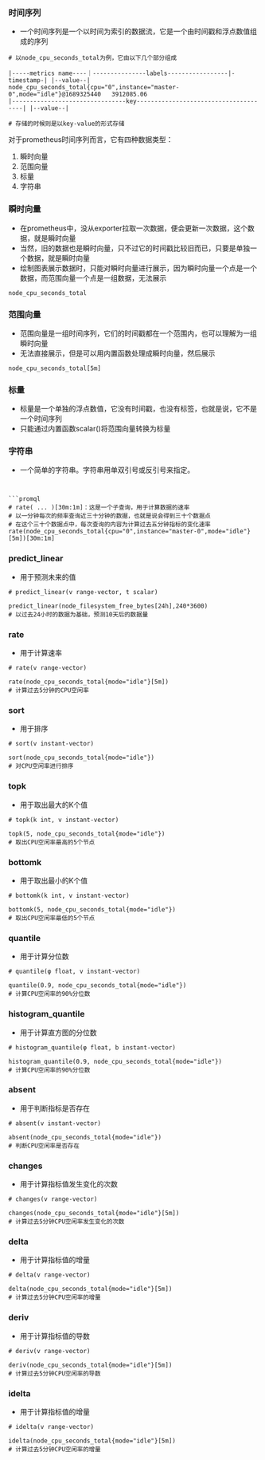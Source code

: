 ### 时间序列

- 一个时间序列是一个以时间为索引的数据流，它是一个由时间戳和浮点数值组成的序列

```promql
# 以node_cpu_seconds_total为例，它由以下几个部分组成

|-----metrics name----｜---------------labels-----------------|-timestamp-| |--value--|
node_cpu_seconds_total{cpu="0",instance="master-0",mode="idle"}@1689325440   3912085.06
|--------------------------------key--------------------------------------| |--value--|

# 存储的时候则是以key-value的形式存储
```

对于prometheus时间序列而言，它有四种数据类型：

1. 瞬时向量
2. 范围向量
3. 标量
4. 字符串

### 瞬时向量

- 在prometheus中，没从exporter拉取一次数据，便会更新一次数据，这个数据，就是瞬时向量
- 当然，旧的数据也是瞬时向量，只不过它的时间戳比较旧而已，只要是单独一个数据，就是瞬时向量
- 绘制图表展示数据时，只能对瞬时向量进行展示，因为瞬时向量一个点是一个数据，而范围向量一个点是一组数据，无法展示

```promql
node_cpu_seconds_total
```

### 范围向量

- 范围向量是一组时间序列，它们的时间戳都在一个范围内，也可以理解为一组瞬时向量
- 无法直接展示，但是可以用内置函数处理成瞬时向量，然后展示

```promql
node_cpu_seconds_total[5m]
```

### 标量

- 标量是一个单独的浮点数值，它没有时间戳，也没有标签，也就是说，它不是一个时间序列
- 只能通过内置函数scalar()将范围向量转换为标量

### 字符串

- 一个简单的字符串。字符串用单双引号或反引号来指定。



```promql


```promql
# rate( ... )[30m:1m]：这是一个子查询，用于计算数据的速率
# 以一分钟每次的频率查询近三十分钟的数据，也就是说会得到三十个数据点
# 在这个三十个数据点中，每次查询的内容为计算过去五分钟指标的变化速率
rate(node_cpu_seconds_total{cpu="0",instance="master-0",mode="idle"}[5m])[30m:1m]
```



### predict_linear

- 用于预测未来的值

```promql
# predict_linear(v range-vector, t scalar) 

predict_linear(node_filesystem_free_bytes[24h],240*3600)
# 以过去24小时的数据为基础，预测10天后的数据量
```

### rate

- 用于计算速率

```promql
# rate(v range-vector)

rate(node_cpu_seconds_total{mode="idle"}[5m])
# 计算过去5分钟的CPU空闲率
```

### sort

- 用于排序

```promql
# sort(v instant-vector)

sort(node_cpu_seconds_total{mode="idle"})
# 对CPU空闲率进行排序
```

### topk

- 用于取出最大的K个值

```promql
# topk(k int, v instant-vector)

topk(5, node_cpu_seconds_total{mode="idle"})
# 取出CPU空闲率最高的5个节点
```

### bottomk

- 用于取出最小的K个值

```promql
# bottomk(k int, v instant-vector)

bottomk(5, node_cpu_seconds_total{mode="idle"})
# 取出CPU空闲率最低的5个节点
```

### quantile

- 用于计算分位数

```promql
# quantile(φ float, v instant-vector)

quantile(0.9, node_cpu_seconds_total{mode="idle"})
# 计算CPU空闲率的90%分位数
```

### histogram_quantile

- 用于计算直方图的分位数

```promql
# histogram_quantile(φ float, b instant-vector)

histogram_quantile(0.9, node_cpu_seconds_total{mode="idle"})
# 计算CPU空闲率的90%分位数
```

### absent

- 用于判断指标是否存在

```promql
# absent(v instant-vector)

absent(node_cpu_seconds_total{mode="idle"})
# 判断CPU空闲率是否存在
```

### changes

- 用于计算指标值发生变化的次数

```promql
# changes(v range-vector)

changes(node_cpu_seconds_total{mode="idle"}[5m])
# 计算过去5分钟CPU空闲率发生变化的次数
```

### delta

- 用于计算指标值的增量

```promql
# delta(v range-vector)

delta(node_cpu_seconds_total{mode="idle"}[5m])
# 计算过去5分钟CPU空闲率的增量
```

### deriv

- 用于计算指标值的导数

```promql
# deriv(v range-vector)

deriv(node_cpu_seconds_total{mode="idle"}[5m])
# 计算过去5分钟CPU空闲率的导数
```

### idelta

- 用于计算指标值的增量

```promql
# idelta(v range-vector)

idelta(node_cpu_seconds_total{mode="idle"}[5m])
# 计算过去5分钟CPU空闲率的增量
```

